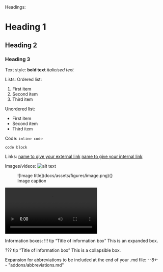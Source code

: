 Headings:
# Heading 1
## Heading 2
### Heading 3


Text style:
**bold text**
*italicised text*


Lists:
Ordered list:
1. First item
2. Second item
3. Third item

Unordered list:
- First item
- Second item
- Third item


Code:
`inline code`

```language (e.g. matlab)
code block
```


Links:
[name to give your external link](https://www.link.com)
[name to give your internal link](./file.md)


Images/videos:
![alt text](./image.png)

<figure markdown>
  ![Image title](docs/assets/figures/image.png){}
  <figcaption>Image caption</figcaption>
</figure>

![alt text](./video.mp4)


Information boxes:
!!! tip “Title of information box”
    This is an expanded box.

??? tip “Title of information box”
    This is a collapsible box.


Expansion for abbreviations to be included at the end of your .md file:
--8<-- "addons/abbreviations.md"